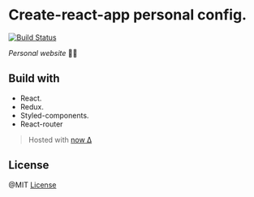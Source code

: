 # Create-react-app personal config.
[![Build Status](https://travis-ci.com/luctst/portfolio.svg?branch=master)](https://travis-ci.com/luctst/portfolio)

*Personal website* 👻👻

## Build with
* React.
* Redux.
* Styled-components.
* React-router

> Hosted with [now Δ](https://zeit.com/now)

## License
@MIT [License](https://github.com/luctst/portfolio/blob/master/.github/LICENSE)
